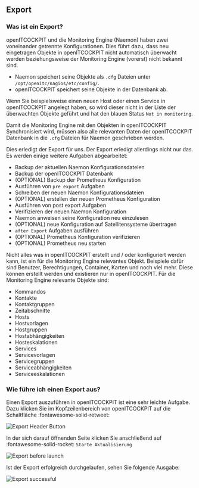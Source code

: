 ## Export
### Was ist ein Export?

openITCOCKPIT und die Monitoring Engine (Naemon) haben zwei voneinander getrennte Konfigurationen. Dies führt dazu, dass neu eingetragen Objekte in openITCOCKPIT nicht automatisch überwacht werden beziehungsweise der Monitoring Engine (vorerst) nicht bekannt sind.

- Naemon speichert seine Objekte als `.cfg` Dateien unter `/opt/openitc/nagios/etc/config/`.
- openITCOCKPIT speichert seine Objekte in der Datenbank ab.

Wenn Sie beispielsweise einen neuen Host oder einen Service in openITCOCKPIT angelegt haben, so wird dieser nicht in der Liste der überwachten Objekte geführt und hat den blauen Status `Not in monitoring`. 

Damit die Monitoring Engine mit den Objekten in openITCOCKPIT Synchronisiert wird, müssen also alle relevanten Daten der openITCOCKPIT Datenbank in die `.cfg` Dateien für Naemon geschrieben werden. 

Dies erledigt der Export für uns. Der Export erledigt allerdings nicht nur das. Es werden einige weitere Aufgaben abgearbeitet:

- Backup der aktuellen Naemon Konfigurationsdateien
- Backup der openITCOCKPIT Datenbank
- (OPTIONAL) Backup der Prometheus Konfiguration
- Ausführen von `pre export` Aufgaben
- Schreiben der neuen Naemon Konfigurationsdateien
- (OPTIONAL) erstellen der neuen Prometheus Konfiguration
- Ausführen von post export Aufgaben
- Verifizieren der neuen Naemon Konfiguration
- Naemon anweisen seine Konfiguration neu einzulesen
- (OPTIONAL) neue Konfiguration auf Satellitensysteme übertragen
- `after Export` Aufgaben ausführen
- (OPTIONAL) Prometheus Konfiguration verifizieren
- (OPTIONAL) Prometheus neu starten


Nicht alles was in openITCOCKPIT erstellt und / oder konfiguriert werden kann, ist ein für die Monitoring Engine relevantes Objekt. Beispiele dafür sind Benutzer, Berechtigungen, Container, Karten und noch viel mehr. Diese können erstellt werden und existieren nur in openITCOCKPIT. Für die Monitoring Engine relevante Objekte sind:

- Kommandos
- Kontakte
- Kontaktgruppen
- Zeitabschnitte
- Hosts
- Hostvorlagen
- Hostgruppen
- Hostabhängigkeiten
- Hosteskalationen
- Services
- Servicevorlagen
- Servicegruppen
- Serviceabhängigkeiten
- Serviceeskalationen


### Wie führe ich einen Export aus? 

Einen Export auszuführen in openITCOCKPIT ist eine sehr leichte Aufgabe. Dazu klicken Sie im Kopfzeilenbereich von openITCOCKPIT auf die Schaltfläche :fontawesome-solid-retweet: 

![Export Header Button](/images/layout-header-export.png)

In der sich darauf öffnenden Seite klicken Sie anschließend auf :fontawesome-solid-rocket: `Starte Aktualisierung`

![Export before launch](/images/export-beforeexport.png)

Ist der Export erfolgreich durchgelaufen, sehen Sie folgende Ausgabe:

![Export successful](/images/export-afterexport.png)
